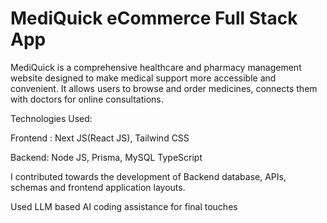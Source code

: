 # MediQuick eCommerce Full Stack  App 
MediQuick is a comprehensive healthcare and pharmacy management website designed to make medical support more accessible and convenient. It  allows users to browse and order medicines, connects them with doctors for online consultations.

Technologies Used:

Frontend : Next JS(React JS),  Tailwind CSS
  
Backend: Node JS, Prisma, MySQL
TypeScript

I contributed towards the development of Backend database, APIs, schemas and frontend application layouts.

Used  LLM based AI coding assistance for final touches







